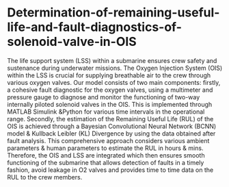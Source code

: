 # Determination-of-remaining-useful-life-and-fault-diagnostics-of-solenoid-valve-in-OIS
The life support system (LSS) within a submarine ensures crew safety and
sustenance during underwater missions. The Oxygen Injection System (OIS) within the LSS
is crucial for supplying breathable air to the crew through various oxygen valves. Our model
consists of two main components: firstly, a cohesive fault diagnostic for the oxygen valves,
using a multimeter and pressure gauge to diagnose and monitor the functioning of two-way
internally piloted solenoid valves in the OIS. This is implemented through MATLAB
Simulink &Python for various time intervals in the operational range. Secondly, the
estimation of the Remaining Useful Life (RUL) of the OIS is achieved through a Bayesian
Convolutional Neural Network (BCNN) model & Kullback Leibler (KL) Divergence by
using the data obtained after fault analysis. This comprehensive approach considers various
ambient parameters & human parameters to estimate the RUL in hours & mins. Therefore,
the OIS and LSS are integrated which then ensures smooth functioning of the submarine
that allows detection of faults in a timely fashion, avoid leakage in O2 valves and provides
time to time data on the RUL to the crew members.
